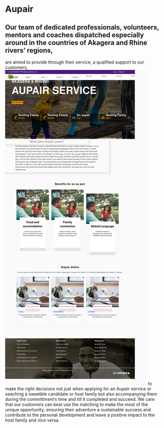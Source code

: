 # Aupair
## Our team of dedicated professionals, volunteers, mentors and coaches dispatched especially around in the countries of Akagera and Rhine rivers’ regions,
are aimed to provide through their service, a qualified support to our customers, 
![Home page](https://github.com/Angelus123/AkageraAupair/blob/Developer/src/assets/Aupair-Akagera%20Rhein.png)
to make the right decisions not just when applying for an Aupair service or seaching a sweetble candidate or host family but also accompanying them during the committment‘s time  and till  it completed and succeed. We care that our customers can best use the matching to make the most of the unique opportunity, ensuring their adventure a sustainable success and contribute to the  personal development and leave a positive impact to the host family and vice versa.  
